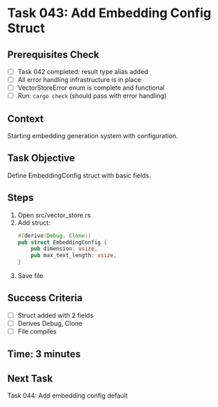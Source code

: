 # Task 043: Add Embedding Config Struct

## Prerequisites Check
- [ ] Task 042 completed: result type alias added
- [ ] All error handling infrastructure is in place
- [ ] VectorStoreError enum is complete and functional
- [ ] Run: `cargo check` (should pass with error handling)

## Context
Starting embedding generation system with configuration.

## Task Objective
Define EmbeddingConfig struct with basic fields.

## Steps
1. Open src/vector_store.rs
2. Add struct:
   ```rust
   #[derive(Debug, Clone)]
   pub struct EmbeddingConfig {
       pub dimension: usize,
       pub max_text_length: usize,
   }
   ```
3. Save file

## Success Criteria
- [ ] Struct added with 2 fields
- [ ] Derives Debug, Clone
- [ ] File compiles

## Time: 3 minutes

## Next Task
Task 044: Add embedding config default